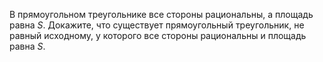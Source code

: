 В прямоугольном треугольнике все стороны рациональны, а площадь равна $S$. Докажите, что существует прямоугольный треугольник, не равный исходному, у которого все стороны рациональны и площадь равна $S$.